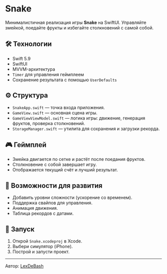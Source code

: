 # Snake

Минималистичная реализация игры **Snake** на SwiftUI. Управляйте змейкой, поедайте фрукты и избегайте столкновений с самой собой.

## 🛠 Технологии

- Swift 5.9
- SwiftUI
- MVVM-архитектура
- `Timer` для управления геймплеем
- Сохранение результата с помощью `UserDefaults`

## ⚙️ Структура

- `SnakeApp.swift` — точка входа приложения.
- `GameView.swift` — основная сцена игры.
- `GameViewViewModel.swift` — логика игры: движение, генерация фруктов, проверка столкновений.
- `StorageManager.swift` — утилита для сохранения и загрузки рекорда.

## 🎮 Геймплей

- Змейка двигается по сетке и растёт после поедания фруктов.
- Столкновение с собой завершает игру.
- Отображается текущий счёт и лучший результат.

## 🚀 Возможности для развития

- Добавить уровни сложности (ускорение со временем).
- Поддержка свайпов для управления.
- Анимация движения.
- Таблица рекордов с датами.

## 🔧 Запуск

1. Открой `Snake.xcodeproj` в Xcode.
2. Выбери симулятор (iPhone).
3. Построй и запусти проект.

---

Автор: [LexDeBash](https://github.com/LexDeBash)
